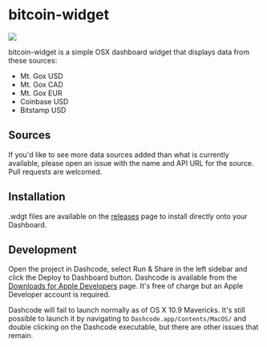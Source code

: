 bitcoin-widget
============

![](http://cl.ly/image/0n0s110d3D1c/Screenshot%202014-01-29%2020.29.21.png)

bitcoin-widget is a simple OSX dashboard widget that displays data from these sources:

 - Mt. Gox USD
 - Mt. Gox CAD 
 - Mt. Gox EUR
 - Coinbase USD
 - Bitstamp USD

## Sources

If you'd like to see more data sources added than what is currently available, please open an issue with the name and API URL for the source. Pull requests are welcomed.

## Installation

.wdgt files are available on the [releases](https://github.com/interstateone/bitcoin-widget/releases) page to install directly onto your Dashboard.

## Development

Open the project in Dashcode, select Run & Share in the left sidebar and click the Deploy to Dashboard button. Dashcode is available from the [Downloads for Apple Developers](https://developer.apple.com/downloads/index.action) page. It's free of charge but an Apple Developer account is required.

Dashcode will fail to launch normally as of OS X 10.9 Mavericks. It's still possible to launch it by navigating to `Dashcode.app/Contents/MacOS/` and double clicking on the Dashcode executable, but there are other issues that remain.